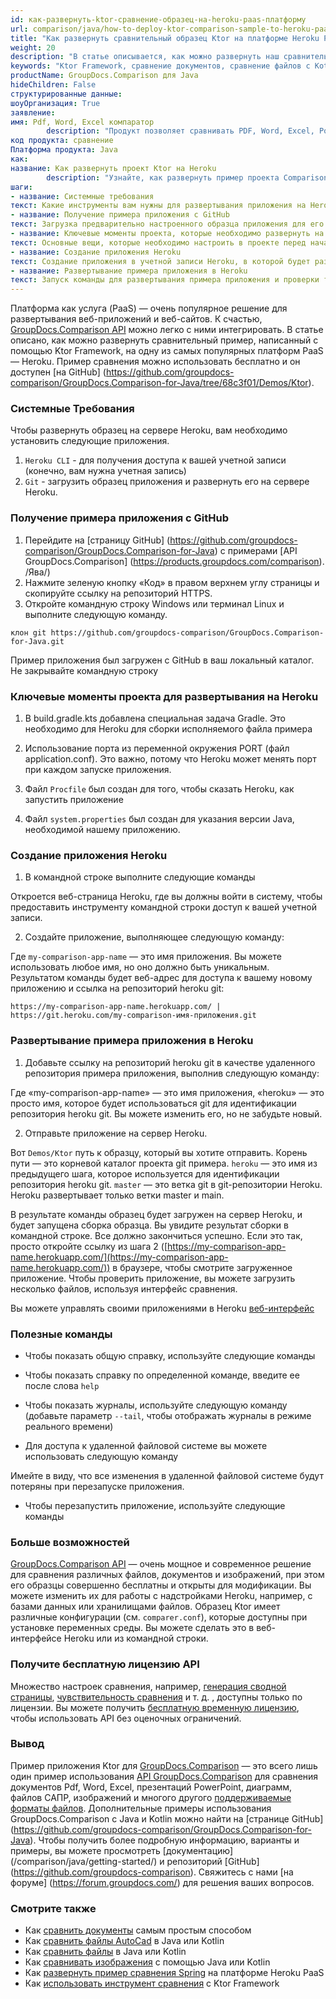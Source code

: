 ```yaml
---
id: как-развернуть-ktor-сравнение-образец-на-heroku-paas-платформу
url: comparison/java/how-to-deploy-ktor-comparison-sample-to-heroku-paas-platform
title: "Как развернуть сравнительный образец Ktor на платформе Heroku PaaS"
weight: 20
description: "В статье описывается, как можно развернуть наш сравнительный образец Ktor на платформе Heroku PaaS."
keywords: "Ktor Framework, сравнение документов, сравнение файлов с Kotlin, Paas, Heroku"
productName: GroupDocs.Comparison для Java
hideChildren: False
структурированные данные:
шоуОрганизация: True
заявление:
имя: Pdf, Word, Excel компаратор
        description: "Продукт позволяет сравнивать PDF, Word, Excel, PowerPoint, Code, Image, AutoCad и многие другие документы."
код продукта: сравнение
Платформа продукта: Java
как:
название: Как развернуть проект Ktor на Heroku
        description: "Узнайте, как развернуть пример проекта Comparison Ktor на Heroku"
шаги:
- название: Системные требования
текст: Какие инструменты вам нужны для развертывания приложения на Heroku
- название: Получение примера приложения с GitHub
текст: Загрузка предварительно настроенного образца приложения для его развертывания
- название: Ключевые моменты проекта, которые необходимо развернуть на Heroku.
текст: Основные вещи, которые необходимо настроить в проекте перед началом его развертывания
- название: Создание приложения Heroku
текст: Создание приложения в учетной записи Heroku, в которой будет развернут образец
- название: Развертывание примера приложения в Heroku
текст: Запуск команды для развертывания примера приложения и проверки того, что все работает
---
```

Платформа как услуга (PaaS) — очень популярное решение для развертывания веб-приложений и веб-сайтов. К счастью, [GroupDocs.Comparison API](https://products.groupdocs.com/comparison/java) можно легко с ними интегрировать. В статье описано, как можно развернуть сравнительный пример, написанный с помощью Ktor Framework, на одну из самых популярных платформ PaaS — Heroku. Пример сравнения можно использовать бесплатно и он доступен [на GitHub] (https://github.com/groupdocs-comparison/GroupDocs.Comparison-for-Java/tree/68c3f01/Demos/Ktor).

### Системные Требования

Чтобы развернуть образец на сервере Heroku, вам необходимо установить следующие приложения.

1. `Heroku CLI` - для получения доступа к вашей учетной записи (конечно, вам нужна учетная запись)
2. `Git` - загрузить образец приложения и развернуть его на сервере Heroku.

### Получение примера приложения с GitHub

1. Перейдите на [страницу GitHub] (https://github.com/groupdocs-comparison/GroupDocs.Comparison-for-Java) с примерами [API GroupDocs.Comparison] (https://products.groupdocs.com/comparison). /Ява/)
2. Нажмите зеленую кнопку «Код» в правом верхнем углу страницы и скопируйте ссылку на репозиторий HTTPS.
3. Откройте командную строку Windows или терминал Linux и выполните следующую команду.

``` оболочка
клон git https://github.com/groupdocs-comparison/GroupDocs.Comparison-for-Java.git
```

Пример приложения был загружен с GitHub в ваш локальный каталог. Не закрывайте командную строку

### Ключевые моменты проекта для развертывания на Heroku

1. В build.gradle.kts добавлена специальная задача Gradle. Это необходимо для Heroku для сборки исполняемого файла примера

<script src="https://gist.github.com/groupdocs-comparison-gists/9420eee014f7f425a6f53cc8405fb21d.js"></script>

2. Использование порта из переменной окружения PORT (файл application.conf). Это важно, потому что Heroku может менять порт при каждом запуске приложения.

<script src="https://gist.github.com/groupdocs-comparison-gists/c3e61833f1878eccfd5c7bb4830f62e5.js"></script>

3. Файл `Procfile` был создан для того, чтобы сказать Heroku, как запустить приложение

<script src="https://gist.github.com/groupdocs-comparison-gists/585de64fb7b5d3b0f8af68871f39161d.js"></script>

4. Файл `system.properties` был создан для указания версии Java, необходимой нашему приложению.

<script src="https://gist.github.com/groupdocs-comparison-gists/387d00d93e8527292e71385fa0c22d0f.js"></script>

### Создание приложения Heroku

1. В командной строке выполните следующие команды

<script src="https://gist.github.com/groupdocs-comparison-gists/5846d06dbc8f5a099596e10531a1fc20.js"></script>

Откроется веб-страница Heroku, где вы должны войти в систему, чтобы предоставить инструменту командной строки доступ к вашей учетной записи.

2. Создайте приложение, выполняющее следующую команду:

<script src="https://gist.github.com/groupdocs-comparison-gists/960345297cd9dd3cf427939d500a753b.js"></script>

Где `my-comparison-app-name` — это имя приложения. Вы можете использовать любое имя, но оно должно быть уникальным. Результатом команды будет веб-адрес для доступа к вашему новому приложению и ссылка на репозиторий heroku git:

``` оболочка
https://my-comparison-app-name.herokuapp.com/ | https://git.heroku.com/my-comparison-имя-приложения.git
```

### Развертывание примера приложения в Heroku

1. Добавьте ссылку на репозиторий heroku git в качестве удаленного репозитория примера приложения, выполнив следующую команду:

<script src="https://gist.github.com/groupdocs-comparison-gists/bc2086fe645337ae3e27fa9778766208.js"></script>
    



Где «my-comparison-app-name» — это имя приложения, «heroku» — это просто имя, которое будет использоваться git для идентификации репозитория heroku git. Вы можете изменить его, но не забудьте новый.

2. Отправьте приложение на сервер Heroku.

<script src="https://gist.github.com/groupdocs-comparison-gists/11a09f4de71024831f9f931bd8e9621f.js"></script>
    



Вот `Demos/Ktor` путь к образцу, который вы хотите отправить. Корень пути — это корневой каталог проекта git примера. `heroku` — это имя из предыдущего шага, которое используется для идентификации репозитория heroku git. `master` — это ветка git в git-репозитории Heroku. Heroku развертывает только ветки master и main.
    



В результате команды образец будет загружен на сервер Heroku, и будет запущена сборка образца. Вы увидите результат сборки в командной строке. Все должно закончиться успешно. Если это так, просто откройте ссылку из шага 2 ([https://my-comparison-app-name.herokuapp.com/](https://my-comparison-app-name.herokuapp.com/)) в браузере, чтобы смотрите загруженное приложение. Чтобы проверить приложение, вы можете загрузить несколько файлов, используя интерфейс сравнения.

Вы можете управлять своими приложениями в Heroku [веб-интерфейс](https://dashboard.heroku.com/apps)

### Полезные команды

* Чтобы показать общую справку, используйте следующие команды

<script src="https://gist.github.com/groupdocs-comparison-gists/2227f67f2799830aafa784cb787a9c3e.js"></script>

* Чтобы показать справку по определенной команде, введите ее после слова `help`

<script src="https://gist.github.com/groupdocs-comparison-gists/2feb7810177c6918d9651e2a898ce3a7.js"></script>

* Чтобы показать журналы, используйте следующую команду (добавьте параметр `--tail`, чтобы отображать журналы в режиме реального времени)

<script src="https://gist.github.com/groupdocs-comparison-gists/8214014faef1b27e8e2279405b43093e.js"></script>

* Для доступа к удаленной файловой системе вы можете использовать следующую команду

<script src="https://gist.github.com/groupdocs-comparison-gists/5c46e7a117ec410deabd4e5d7a4abb60.js"></script>

Имейте в виду, что все изменения в удаленной файловой системе будут потеряны при перезапуске приложения.

* Чтобы перезапустить приложение, используйте следующие команды

<script src="https://gist.github.com/groupdocs-comparison-gists/fecb1c7111e46cc1d3c4cd8d912becd3.js"></script>

### Больше возможностей

[GroupDocs.Comparison API](https://products.groupdocs.com/comparison/java/) — очень мощное и современное решение для сравнения различных файлов, документов и изображений, при этом его образцы совершенно бесплатны и открыты для модификации. Вы можете изменить их для работы с надстройками Heroku, например, с базами данных или хранилищами файлов. Образец Ktor имеет различные конфигурации (см. `comparer.conf`), которые доступны при установке переменных среды. Вы можете сделать это в веб-интерфейсе Heroku или из командной строки.

### Получите бесплатную лицензию API

Множество настроек сравнения, например, [генерация сводной страницы](/comparison/java/get-only-summary-page/), [чувствительность сравнения](/comparison/java/adjusting-comparison-sensitivity/) и т. д. , доступны только по лицензии. Вы можете получить [бесплатную временную лицензию](https://purchase.groupdocs.com/temporary-license), чтобы использовать API без оценочных ограничений.

### Вывод

Пример приложения Ktor для [GroupDocs.Comparison](https://products.groupdocs.com/comparison/java/) — это всего лишь один пример использования [API GroupDocs.Comparison](https://products.groupdocs.com/comparison/ ) для сравнения документов Pdf, Word, Excel, презентаций PowerPoint, диаграмм, файлов САПР, изображений и многого другого [поддерживаемые форматы файлов](/comparison/java/supported-document-formats/). Дополнительные примеры использования GroupDocs.Comparison с Java и Kotlin можно найти на [странице GitHub] (https://github.com/groupdocs-comparison/GroupDocs.Comparison-for-Java). Чтобы получить более подробную информацию, варианты и примеры, вы можете просмотреть [документацию] (/comparison/java/getting-started/) и репозиторий [GitHub] (https://github.com/groupdocs-comparison). Свяжитесь с нами [на форуме] (https://forum.groupdocs.com/) для решения ваших вопросов.

### Смотрите также

* Как [сравнить документы](/comparison/java/how-to-compare-documents-in-the-easiest-way) самым простым способом
* Как [сравнить файлы AutoCad](/comparison/java/how-to-compare-autocad-drawings) в Java или Kotlin
* Как [сравнить файлы](/comparison/java/how-to-compare-files-in-java-or-kotlin) в Java или Kotlin
* Как [сравнивать изображения](/comparison/java/how-to-compare-images-using-java-or-kotlin) с помощью Java или Kotlin
* Как [развернуть пример сравнения Spring](/comparison/java/how-to-deploy-spring-comparison-sample-to-heroku-paas-platform) на платформе Heroku PaaS
* Как [использовать инструмент сравнения](/comparison/java/how-to-use-ktor-comparison-sample) с Ktor Framework

